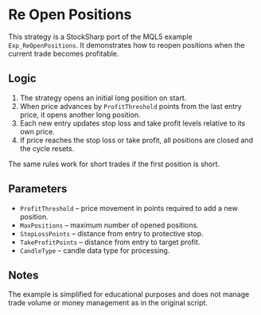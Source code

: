 # Re Open Positions

This strategy is a StockSharp port of the MQL5 example `Exp_ReOpenPositions`. It demonstrates how to reopen positions when the current trade becomes profitable.

## Logic

1. The strategy opens an initial long position on start.
2. When price advances by `ProfitThreshold` points from the last entry price, it opens another long position.
3. Each new entry updates stop loss and take profit levels relative to its own price.
4. If price reaches the stop loss or take profit, all positions are closed and the cycle resets.

The same rules work for short trades if the first position is short.

## Parameters

- `ProfitThreshold` – price movement in points required to add a new position.
- `MaxPositions` – maximum number of opened positions.
- `StopLossPoints` – distance from entry to protective stop.
- `TakeProfitPoints` – distance from entry to target profit.
- `CandleType` – candle data type for processing.

## Notes

The example is simplified for educational purposes and does not manage trade volume or money management as in the original script.
